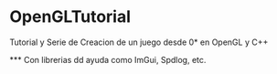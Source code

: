 # OpenGLTutorial
Tutorial y Serie de Creacion de un juego desde 0* en OpenGL y C++


*** Con librerias dd ayuda como ImGui, Spdlog, etc.
